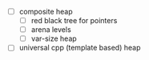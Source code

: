 * [ ] composite heap
  * [ ] red black tree for pointers
  * [ ] arena levels
  * [ ] var-size heap
* [ ] universal cpp (template based) heap
